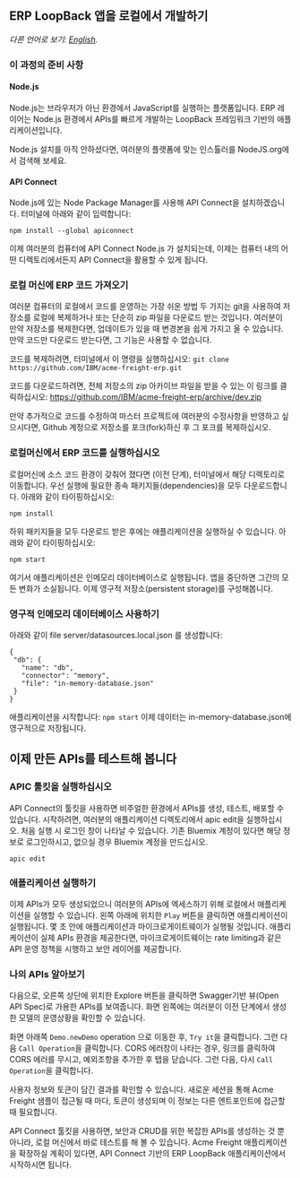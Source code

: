 ## ERP LoopBack 앱을 로컬에서 개발하기

*다른 언어로 보기: [English](APIC-ERP-README.md).*

### 이 과정의 준비 사항

#### Node.js
Node.js는 브라우저가 아닌 환경에서 JavaScript를 실행하는 플랫폼입니다. ERP 레이어는 Node.js 환경에서 APIs를 빠르게 개발하는 LoopBack 프레임워크 기반의 애플리케이션입니다.

Node.js 설치를 아직 안하셨다면,  여러분의 플랫폼에 맞는 인스톨러를 NodeJS.org에서 검색해 보세요.

#### API Connect
Node.js에 있는 Node Package Manager를 사용해 API Connect을 설치하겠습니다. 터미널에 아래와 같이 입력합니다:

`npm install --global apiconnect`

이제 여러분의 컴퓨터에 API Connect Node.js 가 설치되는데, 이제는 컴퓨터 내의 어떤 디렉토리에서든지 API Connect을 활용할 수 있게 됩니다.

### 로컬 머신에 ERP 코드 가져오기

여러분 컴퓨터의 로컬에서 코드를 운영하는 가장 쉬운 방법 두 가지는 git을 사용하여 저장소를 로컬에 복제하거나 또는 단순히 zip 파일을 다운로드 받는 것입니다. 여러분이 만약 저장소를 복제한다면, 업데이트가 있을 때 변경본을 쉽게 가지고 올 수 있습니다. 만약 코드만 다운로드 받는다면, 그 기능은 사용할 수 없습니다.

코드를 복제하려면, 터미널에서 이 명령을 실행하십시오:
`git clone https://github.com/IBM/acme-freight-erp.git`

코드를 다운로드하려면, 전체 저장소의 zip 아카이브 파일을 받을 수 있는 이 링크를 클릭하십시오:
https://github.com/IBM/acme-freight-erp/archive/dev.zip

만약 추가적으로 코드를 수정하여 마스터 프로젝트에 여러분의 수정사항을 반영하고 싶으시다면, Github 계정으로 저장소를 포크(fork)하신 후 그 포크를 복제하십시오.

### 로컬머신에서 ERP 코드를 실행하십시오

로컬머신에 소스 코드 환경이 갖춰어 졌다면 (이전 단계), 터미널에서 해당 디렉토리로 이동합니다. 우선 실행에 필요한 종속 패키지들(dependencies)을 모두 다운로드합니다. 아래와 같이 타이핑하십시오:

`npm install`

하위 패키지들을 모두 다운로드 받은 후에는 애플리케이션을 실행하실 수 있습니다. 아래와 같이 타이핑하십시오:

`npm start`

여기서 애플리케이션은 인메모리 데이터베이스로 실행됩니다. 앱을 중단하면 그간의 모든 변화가 소실됩니다. 이제 영구적 저장소(persistent storage)를 구성해봅니다.


### 영구적 인메모리 데이터베이스 사용하기

아래와 같이 file server/datasources.local.json 를 생성합니다:
```
{
 "db": {
   "name": "db",
   "connector": "memory",
   "file": "in-memory-database.json"
 }
}
```
애플리케이션을 시작합니다: `npm start`
이제 데이터는 in-memory-database.json에 영구적으로 저장됩니다.

## 이제 만든 APIs를 테스트해 봅니다

### APIC 툴킷을 실행하십시오
API Connect의 툴킷을 사용하면 비주얼한 환경에서 APIs를 생성, 테스트, 배포할 수 있습니다. 시작하려면, 여러분의 애플리케이션 디렉토리에서 apic edit을 실행하십시오. 처음 실행 시 로그인 창이 나타날 수 있습니다. 기존 Bluemix 계정이 있다면 해당 정보로 로그인하시고, 없으실 경우 Bluemix 계정을 만드십시오.
```
apic edit
```

### 애플리케이션 실행하기
이제  APIs가 모두 생성되었으니 여러분의 APIs에 엑세스하기 위해 로컬에서 애플리케이션을 실행할 수 있습니다. 왼쪽 아래에 위치한 `Play` 버튼을 클릭하면 애플리케이션이 실행됩니다. 몇 초 안에 애플리케이션과 마이크로게이트웨이가 실행될 것입니다. 애플리케이션이 실제 APIs 환경을 제공한다면, 마이크로게이트웨이는 rate limiting과 같은 API 운영 정책을 시행하고 보안 레이어를 제공합니다.

### 나의 APIs 알아보기
다음으로, 오른쪽 상단에 위치한 Explore 버튼을 클릭하면 Swagger기반 뷰(Open API Spec)로 가용한 APIs를 보여줍니다. 화면 왼쪽에는 여러분이 이전 단계에서 생성한 모델의 운영상황을 확인할 수 있습니다.

화면 아래쪽 `Demo.newDemo` operation 으로 이동한 후, `Try it`을 클릭합니다. 그런 다음 `Call Operation`을 클릭합니다. CORS 에러창이 나타는 경우, 링크를 클릭하여 CORS 에러를 무시고, 예외조항을 추가한 후 탭을 닫습니다. 그런 다음, 다시 `Call Operation`을 클릭합니다.

사용자 정보와 토큰이 담긴 결과를 확인할 수 있습니다. 새로운 세션을 통해 Acme Freight 샘플이 접근될 때 마다, 토큰이 생성되며 이 정보는 다른 엔트포인트에 접근할 때 필요합니다.

API Connect 툴킷을 사용하면, 보안과 CRUD를 위한 복잡한 APIs를 생성하는 것 뿐 아니라, 로컬 머신에서 바로 테스트를 해 볼 수 있습니다. Acme Freight 애플리케이션을 확장하실 계획이 있다면, API Connect 기반의 ERP LoopBack 애플리케이션에서 시작하시면 됩니다.  
